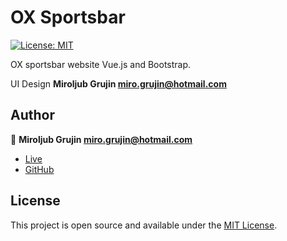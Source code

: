 # OX Sportsbar

[![License: MIT](https://img.shields.io/badge/License-MIT-blue.svg)](https://opensource.org/licenses/MIT)

OX sportsbar website Vue.js and Bootstrap.

UI Design **Miroljub Grujin <miro.grujin@hotmail.com>**

## Author

👤 **Miroljub Grujin <miro.grujin@hotmail.com>**

- [Live](https://ox-sportsbar.at)
- [GitHub](https://github.com/mcmiro)

## License

This project is open source and available under the [MIT License](LICENSE).